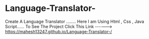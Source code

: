 # Language-Translator-
Create A Language Translator ........
Here I am Using Html , Css , Java Script......
To See The Project Click This Link ------> https://mahesh13247.github.io/Language-Translator-/

